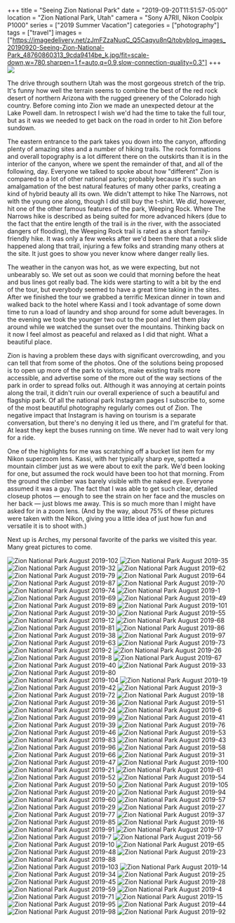 +++
title = "Seeing Zion National Park"
date = "2019-09-20T11:51:57-05:00"
location = "Zion National Park, Utah"
camera = "Sony A7RII, Nikon Coolpix P1000"
series = ["2019 Summer Vacation"]
categories = ["photography"]
tags = ["travel"]
images = ["https://imagedelivery.net/zJmFZzaNuqC_Q5Caqyu8nQ/tobyblog_images_20190920-Seeing-Zion-National-Park_48760860313_9cda9414be_k.jpg/fit=scale-down,w=780,sharpen=1,f=auto,q=0.9,slow-connection-quality=0.3"]
+++
![](https://imagedelivery.net/zJmFZzaNuqC_Q5Caqyu8nQ/tobyblog_images_20190920-Seeing-Zion-National-Park_48760860313_9cda9414be_k.jpg/fit=scale-down,w=780,sharpen=1,f=auto,q=0.9,slow-connection-quality=0.3)
<!--more-->

The drive through southern Utah was the most gorgeous stretch of the trip. It's funny how well the terrain seems to combine the best of the red rock desert of northern Arizona with the rugged greenery of the Colorado high country. Before coming into Zion we made an unexpected detour at the Lake Powell dam. In retrospect I wish we'd had the time to take the full tour, but as it was we needed to get back on the road in order to hit Zion before sundown. 

The eastern entrance to the park takes you down into the canyon, affording plenty of amazing sites and a number of hiking trails. The rock formations and overall topography is a lot different there on the outskirts than it is in the interior of the canyon, where we spent the remainder of that, and all of the following, day. Everyone we talked to spoke about how "different" Zion is compared to a lot of other national parks; probably because it's such an amalgamation of the best natural features of many other parks, creating a kind of hybrid beauty all its own. We didn't attempt to hike The Narrows, not with the young one along, though I did still buy the t-shirt. We *did*, however, hit one of the other famous features of the park, Weeping Rock. Where The Narrows hike is described as being suited for more advanced hikers (due to the fact that the entire length of the trail is *in* the river, with the associated dangers of flooding), the Weeping Rock trail is rated as a short family-friendly hike. It was only a few weeks after we'd been there that a rock slide happened along that trail, injuring a few folks and stranding many others at the site. It just goes to show you never know where danger really lies.

The weather in the canyon was hot, as we were expecting, but not unbearably so. We set out as soon we could that morning before the heat and bus lines got really bad. The kids were starting to wilt a bit by the end of the tour, but everybody seemed to have a great time taking in the sites. After we finished the tour we grabbed a terrific Mexican dinner in town and walked back to the hotel where Kassi and I took advantage of some down time to run a load of laundry and shop around for some adult beverages. In the evening we took the younger two out to the pool and let them play around while we watched the sunset over the mountains. Thinking back on it now I feel almost as peaceful and relaxed as I did that night. What a beautiful place.

Zion is having a problem these days with significant overcrowding, and you can tell that from some of the photos. One of the solutions being proposed is to open up more of the park to visitors, make existing trails more accessible, and advertise some of the more out of the way sections of the park in order to spread folks out. Although it was annoying at certain points along the trail, it didn't ruin our overall experience of such a beautiful and flagship park. Of all the national park Instagram pages I subscribe to, some of the most beautiful photography regularly comes out of Zion. The negative impact that Instagram is having on tourism is a separate conversation, but there's no denying it led us there, and I'm grateful for that. At least they kept the buses running on time. We never had to wait very long for a ride. 

One of the highlights for me was scratching off a bucket list item for my Nikon superzoom lens. Kassi, with her typically sharp eye, spotted a mountain climber just as we were about to exit the park. We'd been looking for one, but assumed the rock would have been too hot that morning. From the ground the climber was barely visible with the naked eye. Everyone assumed it was a guy. The fact that I was able to get such clear, detailed closeup photos — enough to see the strain on her face and the muscles on her back — just blows me away. This is so much more than I might have asked for in a zoom lens. (And by the way, about 75% of these pictures were taken with the Nikon, giving you a little idea of just how fun and versatile it is to shoot with.)

Next up is Arches, my personal favorite of the parks we visited this year. Many great pictures to come.

<div id="gallery">
		<img alt="Zion National Park August 2019-102" src="https://imagedelivery.net/zJmFZzaNuqC_Q5Caqyu8nQ/tobyblog_images_20190920-Seeing-Zion-National-Park_48761278371_98f42b781e_k.jpg/fit=scale-down,w=365,sharpen=1,f=auto,q=0.9,slow-connection-quality=0.3"
			data-image="https://imagedelivery.net/zJmFZzaNuqC_Q5Caqyu8nQ/tobyblog_images_20190920-Seeing-Zion-National-Park_48761278371_98f42b781e_k.jpg/fit=scale-down,w=780,sharpen=1,f=auto,q=0.9,slow-connection-quality=0.3">
		<img alt="Zion National Park August 2019-35" src="https://imagedelivery.net/zJmFZzaNuqC_Q5Caqyu8nQ/tobyblog_images_20190920-Seeing-Zion-National-Park_48760967058_d48209d2cc_k.jpg/fit=scale-down,w=365,sharpen=1,f=auto,q=0.9,slow-connection-quality=0.3"
			data-image="https://imagedelivery.net/zJmFZzaNuqC_Q5Caqyu8nQ/tobyblog_images_20190920-Seeing-Zion-National-Park_48760967058_d48209d2cc_k.jpg/fit=scale-down,w=780,sharpen=1,f=auto,q=0.9,slow-connection-quality=0.3">
		<img alt="Zion National Park August 2019-32" src="https://imagedelivery.net/zJmFZzaNuqC_Q5Caqyu8nQ/tobyblog_images_20190920-Seeing-Zion-National-Park_48761472462_8ea19e311e_k.jpg/fit=scale-down,w=365,sharpen=1,f=auto,q=0.9,slow-connection-quality=0.3"
			data-image="https://imagedelivery.net/zJmFZzaNuqC_Q5Caqyu8nQ/tobyblog_images_20190920-Seeing-Zion-National-Park_48761472462_8ea19e311e_k.jpg/fit=scale-down,w=780,sharpen=1,f=auto,q=0.9,slow-connection-quality=0.3">
		<img alt="Zion National Park August 2019-62" src="https://imagedelivery.net/zJmFZzaNuqC_Q5Caqyu8nQ/tobyblog_images_20190920-Seeing-Zion-National-Park_48761282436_f7b0a08ae0_o.jpg/fit=scale-down,w=365,sharpen=1,f=auto,q=0.9,slow-connection-quality=0.3"
			data-image="https://imagedelivery.net/zJmFZzaNuqC_Q5Caqyu8nQ/tobyblog_images_20190920-Seeing-Zion-National-Park_48761282436_f7b0a08ae0_o.jpg/fit=scale-down,w=780,sharpen=1,f=auto,q=0.9,slow-connection-quality=0.3">
		<img alt="Zion National Park August 2019-79" src="https://imagedelivery.net/zJmFZzaNuqC_Q5Caqyu8nQ/tobyblog_images_20190920-Seeing-Zion-National-Park_48761280871_3d54cc5abc_k.jpg/fit=scale-down,w=365,sharpen=1,f=auto,q=0.9,slow-connection-quality=0.3"
			data-image="https://imagedelivery.net/zJmFZzaNuqC_Q5Caqyu8nQ/tobyblog_images_20190920-Seeing-Zion-National-Park_48761280871_3d54cc5abc_k.jpg/fit=scale-down,w=780,sharpen=1,f=auto,q=0.9,slow-connection-quality=0.3">
		<img alt="Zion National Park August 2019-64" src="https://imagedelivery.net/zJmFZzaNuqC_Q5Caqyu8nQ/tobyblog_images_20190920-Seeing-Zion-National-Park_48760964558_c77bd8aa1a_k.jpg/fit=scale-down,w=365,sharpen=1,f=auto,q=0.9,slow-connection-quality=0.3"
			data-image="https://imagedelivery.net/zJmFZzaNuqC_Q5Caqyu8nQ/tobyblog_images_20190920-Seeing-Zion-National-Park_48760964558_c77bd8aa1a_k.jpg/fit=scale-down,w=780,sharpen=1,f=auto,q=0.9,slow-connection-quality=0.3">
		<img alt="Zion National Park August 2019-87" src="https://imagedelivery.net/zJmFZzaNuqC_Q5Caqyu8nQ/tobyblog_images_20190920-Seeing-Zion-National-Park_48761279646_d339c2a48c_k.jpg/fit=scale-down,w=365,sharpen=1,f=auto,q=0.9,slow-connection-quality=0.3"
			data-image="https://imagedelivery.net/zJmFZzaNuqC_Q5Caqyu8nQ/tobyblog_images_20190920-Seeing-Zion-National-Park_48761279646_d339c2a48c_k.jpg/fit=scale-down,w=780,sharpen=1,f=auto,q=0.9,slow-connection-quality=0.3">
		<img alt="Zion National Park August 2019-70" src="https://imagedelivery.net/zJmFZzaNuqC_Q5Caqyu8nQ/tobyblog_images_20190920-Seeing-Zion-National-Park_48761469047_83edf1f012_k.jpg/fit=scale-down,w=365,sharpen=1,f=auto,q=0.9,slow-connection-quality=0.3"
			data-image="https://imagedelivery.net/zJmFZzaNuqC_Q5Caqyu8nQ/tobyblog_images_20190920-Seeing-Zion-National-Park_48761469047_83edf1f012_k.jpg/fit=scale-down,w=780,sharpen=1,f=auto,q=0.9,slow-connection-quality=0.3">
		<img alt="Zion National Park August 2019-74" src="https://imagedelivery.net/zJmFZzaNuqC_Q5Caqyu8nQ/tobyblog_images_20190920-Seeing-Zion-National-Park_48761468852_566ef04af3_k.jpg/fit=scale-down,w=365,sharpen=1,f=auto,q=0.9,slow-connection-quality=0.3"
			data-image="https://imagedelivery.net/zJmFZzaNuqC_Q5Caqyu8nQ/tobyblog_images_20190920-Seeing-Zion-National-Park_48761468852_566ef04af3_k.jpg/fit=scale-down,w=780,sharpen=1,f=auto,q=0.9,slow-connection-quality=0.3">
		<img alt="Zion National Park August 2019-1" src="https://imagedelivery.net/zJmFZzaNuqC_Q5Caqyu8nQ/tobyblog_images_20190920-Seeing-Zion-National-Park_48761366727_12b370fd05_k.jpg/fit=scale-down,w=365,sharpen=1,f=auto,q=0.9,slow-connection-quality=0.3"
			data-image="https://imagedelivery.net/zJmFZzaNuqC_Q5Caqyu8nQ/tobyblog_images_20190920-Seeing-Zion-National-Park_48761366727_12b370fd05_k.jpg/fit=scale-down,w=780,sharpen=1,f=auto,q=0.9,slow-connection-quality=0.3">
		<img alt="Zion National Park August 2019-69" src="https://imagedelivery.net/zJmFZzaNuqC_Q5Caqyu8nQ/tobyblog_images_20190920-Seeing-Zion-National-Park_48761469237_11630dabbf_k.jpg/fit=scale-down,w=365,sharpen=1,f=auto,q=0.9,slow-connection-quality=0.3"
			data-image="https://imagedelivery.net/zJmFZzaNuqC_Q5Caqyu8nQ/tobyblog_images_20190920-Seeing-Zion-National-Park_48761469237_11630dabbf_k.jpg/fit=scale-down,w=780,sharpen=1,f=auto,q=0.9,slow-connection-quality=0.3">
		<img alt="Zion National Park August 2019-49" src="https://imagedelivery.net/zJmFZzaNuqC_Q5Caqyu8nQ/tobyblog_images_20190920-Seeing-Zion-National-Park_48760965893_96b454f252_k.jpg/fit=scale-down,w=365,sharpen=1,f=auto,q=0.9,slow-connection-quality=0.3"
			data-image="https://imagedelivery.net/zJmFZzaNuqC_Q5Caqyu8nQ/tobyblog_images_20190920-Seeing-Zion-National-Park_48760965893_96b454f252_k.jpg/fit=scale-down,w=780,sharpen=1,f=auto,q=0.9,slow-connection-quality=0.3">
		<img alt="Zion National Park August 2019-89" src="https://imagedelivery.net/zJmFZzaNuqC_Q5Caqyu8nQ/tobyblog_images_20190920-Seeing-Zion-National-Park_48761279481_2816983ba7_k.jpg/fit=scale-down,w=365,sharpen=1,f=auto,q=0.9,slow-connection-quality=0.3"
			data-image="https://imagedelivery.net/zJmFZzaNuqC_Q5Caqyu8nQ/tobyblog_images_20190920-Seeing-Zion-National-Park_48761279481_2816983ba7_k.jpg/fit=scale-down,w=780,sharpen=1,f=auto,q=0.9,slow-connection-quality=0.3">
		<img alt="Zion National Park August 2019-101" src="https://imagedelivery.net/zJmFZzaNuqC_Q5Caqyu8nQ/tobyblog_images_20190920-Seeing-Zion-National-Park_48760960963_344ee7c996_k.jpg/fit=scale-down,w=365,sharpen=1,f=auto,q=0.9,slow-connection-quality=0.3"
			data-image="https://imagedelivery.net/zJmFZzaNuqC_Q5Caqyu8nQ/tobyblog_images_20190920-Seeing-Zion-National-Park_48760960963_344ee7c996_k.jpg/fit=scale-down,w=780,sharpen=1,f=auto,q=0.9,slow-connection-quality=0.3">
		<img alt="Zion National Park August 2019-30" src="https://imagedelivery.net/zJmFZzaNuqC_Q5Caqyu8nQ/tobyblog_images_20190920-Seeing-Zion-National-Park_48760967298_cc6cfc1e3c_k.jpg/fit=scale-down,w=365,sharpen=1,f=auto,q=0.9,slow-connection-quality=0.3"
			data-image="https://imagedelivery.net/zJmFZzaNuqC_Q5Caqyu8nQ/tobyblog_images_20190920-Seeing-Zion-National-Park_48760967298_cc6cfc1e3c_k.jpg/fit=scale-down,w=780,sharpen=1,f=auto,q=0.9,slow-connection-quality=0.3">
		<img alt="Zion National Park August 2019-55" src="https://imagedelivery.net/zJmFZzaNuqC_Q5Caqyu8nQ/tobyblog_images_20190920-Seeing-Zion-National-Park_48760965418_98c4f4ca5c_k.jpg/fit=scale-down,w=365,sharpen=1,f=auto,q=0.9,slow-connection-quality=0.3"
			data-image="https://imagedelivery.net/zJmFZzaNuqC_Q5Caqyu8nQ/tobyblog_images_20190920-Seeing-Zion-National-Park_48760965418_98c4f4ca5c_k.jpg/fit=scale-down,w=780,sharpen=1,f=auto,q=0.9,slow-connection-quality=0.3">
		<img alt="Zion National Park August 2019-12" src="https://imagedelivery.net/zJmFZzaNuqC_Q5Caqyu8nQ/tobyblog_images_20190920-Seeing-Zion-National-Park_48761177061_a60408824b_k.jpg/fit=scale-down,w=365,sharpen=1,f=auto,q=0.9,slow-connection-quality=0.3"
			data-image="https://imagedelivery.net/zJmFZzaNuqC_Q5Caqyu8nQ/tobyblog_images_20190920-Seeing-Zion-National-Park_48761177061_a60408824b_k.jpg/fit=scale-down,w=780,sharpen=1,f=auto,q=0.9,slow-connection-quality=0.3">
		<img alt="Zion National Park August 2019-68" src="https://imagedelivery.net/zJmFZzaNuqC_Q5Caqyu8nQ/tobyblog_images_20190920-Seeing-Zion-National-Park_48760964248_4adcd84661_k.jpg/fit=scale-down,w=365,sharpen=1,f=auto,q=0.9,slow-connection-quality=0.3"
			data-image="https://imagedelivery.net/zJmFZzaNuqC_Q5Caqyu8nQ/tobyblog_images_20190920-Seeing-Zion-National-Park_48760964248_4adcd84661_k.jpg/fit=scale-down,w=780,sharpen=1,f=auto,q=0.9,slow-connection-quality=0.3">
		<img alt="Zion National Park August 2019-81" src="https://imagedelivery.net/zJmFZzaNuqC_Q5Caqyu8nQ/tobyblog_images_20190920-Seeing-Zion-National-Park_48761468277_02c87ff73d_k.jpg/fit=scale-down,w=365,sharpen=1,f=auto,q=0.9,slow-connection-quality=0.3"
			data-image="https://imagedelivery.net/zJmFZzaNuqC_Q5Caqyu8nQ/tobyblog_images_20190920-Seeing-Zion-National-Park_48761468277_02c87ff73d_k.jpg/fit=scale-down,w=780,sharpen=1,f=auto,q=0.9,slow-connection-quality=0.3">
		<img alt="Zion National Park August 2019-86" src="https://imagedelivery.net/zJmFZzaNuqC_Q5Caqyu8nQ/tobyblog_images_20190920-Seeing-Zion-National-Park_48761279891_72dd4ad679_k.jpg/fit=scale-down,w=365,sharpen=1,f=auto,q=0.9,slow-connection-quality=0.3"
			data-image="https://imagedelivery.net/zJmFZzaNuqC_Q5Caqyu8nQ/tobyblog_images_20190920-Seeing-Zion-National-Park_48761279891_72dd4ad679_k.jpg/fit=scale-down,w=780,sharpen=1,f=auto,q=0.9,slow-connection-quality=0.3">
		<img alt="Zion National Park August 2019-38" src="https://imagedelivery.net/zJmFZzaNuqC_Q5Caqyu8nQ/tobyblog_images_20190920-Seeing-Zion-National-Park_48760966798_4e94f46450_k.jpg/fit=scale-down,w=365,sharpen=1,f=auto,q=0.9,slow-connection-quality=0.3"
			data-image="https://imagedelivery.net/zJmFZzaNuqC_Q5Caqyu8nQ/tobyblog_images_20190920-Seeing-Zion-National-Park_48760966798_4e94f46450_k.jpg/fit=scale-down,w=780,sharpen=1,f=auto,q=0.9,slow-connection-quality=0.3">
		<img alt="Zion National Park August 2019-97" src="https://imagedelivery.net/zJmFZzaNuqC_Q5Caqyu8nQ/tobyblog_images_20190920-Seeing-Zion-National-Park_48761466642_9f37b0fee7_k.jpg/fit=scale-down,w=365,sharpen=1,f=auto,q=0.9,slow-connection-quality=0.3"
			data-image="https://imagedelivery.net/zJmFZzaNuqC_Q5Caqyu8nQ/tobyblog_images_20190920-Seeing-Zion-National-Park_48761466642_9f37b0fee7_k.jpg/fit=scale-down,w=780,sharpen=1,f=auto,q=0.9,slow-connection-quality=0.3">
		<img alt="Zion National Park August 2019-63" src="https://imagedelivery.net/zJmFZzaNuqC_Q5Caqyu8nQ/tobyblog_images_20190920-Seeing-Zion-National-Park_48761282366_4e60be2fb7_k.jpg/fit=scale-down,w=365,sharpen=1,f=auto,q=0.9,slow-connection-quality=0.3"
			data-image="https://imagedelivery.net/zJmFZzaNuqC_Q5Caqyu8nQ/tobyblog_images_20190920-Seeing-Zion-National-Park_48761282366_4e60be2fb7_k.jpg/fit=scale-down,w=780,sharpen=1,f=auto,q=0.9,slow-connection-quality=0.3">
		<img alt="Zion National Park August 2019-73" src="https://imagedelivery.net/zJmFZzaNuqC_Q5Caqyu8nQ/tobyblog_images_20190920-Seeing-Zion-National-Park_48760963693_8b8c3f6cc2_k.jpg/fit=scale-down,w=365,sharpen=1,f=auto,q=0.9,slow-connection-quality=0.3"
			data-image="https://imagedelivery.net/zJmFZzaNuqC_Q5Caqyu8nQ/tobyblog_images_20190920-Seeing-Zion-National-Park_48760963693_8b8c3f6cc2_k.jpg/fit=scale-down,w=780,sharpen=1,f=auto,q=0.9,slow-connection-quality=0.3">
		<img alt="Zion National Park August 2019-2" src="https://imagedelivery.net/zJmFZzaNuqC_Q5Caqyu8nQ/tobyblog_images_20190920-Seeing-Zion-National-Park_48760859533_3ea1232e5b_k.jpg/fit=scale-down,w=365,sharpen=1,f=auto,q=0.9,slow-connection-quality=0.3"
			data-image="https://imagedelivery.net/zJmFZzaNuqC_Q5Caqyu8nQ/tobyblog_images_20190920-Seeing-Zion-National-Park_48760859533_3ea1232e5b_k.jpg/fit=scale-down,w=780,sharpen=1,f=auto,q=0.9,slow-connection-quality=0.3">
		<img alt="Zion National Park August 2019-26" src="https://imagedelivery.net/zJmFZzaNuqC_Q5Caqyu8nQ/tobyblog_images_20190920-Seeing-Zion-National-Park_48761177411_4522fa7b19_k.jpg/fit=scale-down,w=365,sharpen=1,f=auto,q=0.9,slow-connection-quality=0.3"
			data-image="https://imagedelivery.net/zJmFZzaNuqC_Q5Caqyu8nQ/tobyblog_images_20190920-Seeing-Zion-National-Park_48761177411_4522fa7b19_k.jpg/fit=scale-down,w=780,sharpen=1,f=auto,q=0.9,slow-connection-quality=0.3">
		<img alt="Zion National Park August 2019-8" src="https://imagedelivery.net/zJmFZzaNuqC_Q5Caqyu8nQ/tobyblog_images_20190920-Seeing-Zion-National-Park_48760859783_c2fcffbdcf_k.jpg/fit=scale-down,w=365,sharpen=1,f=auto,q=0.9,slow-connection-quality=0.3"
			data-image="https://imagedelivery.net/zJmFZzaNuqC_Q5Caqyu8nQ/tobyblog_images_20190920-Seeing-Zion-National-Park_48760859783_c2fcffbdcf_k.jpg/fit=scale-down,w=780,sharpen=1,f=auto,q=0.9,slow-connection-quality=0.3">
		<img alt="Zion National Park August 2019-67" src="https://imagedelivery.net/zJmFZzaNuqC_Q5Caqyu8nQ/tobyblog_images_20190920-Seeing-Zion-National-Park_48761281911_3e72c11a28_k.jpg/fit=scale-down,w=365,sharpen=1,f=auto,q=0.9,slow-connection-quality=0.3"
			data-image="https://imagedelivery.net/zJmFZzaNuqC_Q5Caqyu8nQ/tobyblog_images_20190920-Seeing-Zion-National-Park_48761281911_3e72c11a28_k.jpg/fit=scale-down,w=780,sharpen=1,f=auto,q=0.9,slow-connection-quality=0.3">
		<img alt="Zion National Park August 2019-40" src="https://imagedelivery.net/zJmFZzaNuqC_Q5Caqyu8nQ/tobyblog_images_20190920-Seeing-Zion-National-Park_48760966583_ea1a1cd3b4_k.jpg/fit=scale-down,w=365,sharpen=1,f=auto,q=0.9,slow-connection-quality=0.3"
			data-image="https://imagedelivery.net/zJmFZzaNuqC_Q5Caqyu8nQ/tobyblog_images_20190920-Seeing-Zion-National-Park_48760966583_ea1a1cd3b4_k.jpg/fit=scale-down,w=780,sharpen=1,f=auto,q=0.9,slow-connection-quality=0.3">
		<img alt="Zion National Park August 2019-33" src="https://imagedelivery.net/zJmFZzaNuqC_Q5Caqyu8nQ/tobyblog_images_20190920-Seeing-Zion-National-Park_48760967158_7f447e4266_k.jpg/fit=scale-down,w=365,sharpen=1,f=auto,q=0.9,slow-connection-quality=0.3"
			data-image="https://imagedelivery.net/zJmFZzaNuqC_Q5Caqyu8nQ/tobyblog_images_20190920-Seeing-Zion-National-Park_48760967158_7f447e4266_k.jpg/fit=scale-down,w=780,sharpen=1,f=auto,q=0.9,slow-connection-quality=0.3">
		<img alt="Zion National Park August 2019-80" src="https://imagedelivery.net/zJmFZzaNuqC_Q5Caqyu8nQ/tobyblog_images_20190920-Seeing-Zion-National-Park_48761280756_c5d6bb4bed_k.jpg/fit=scale-down,w=365,sharpen=1,f=auto,q=0.9,slow-connection-quality=0.3"
			data-image="https://imagedelivery.net/zJmFZzaNuqC_Q5Caqyu8nQ/tobyblog_images_20190920-Seeing-Zion-National-Park_48761280756_c5d6bb4bed_k.jpg/fit=scale-down,w=780,sharpen=1,f=auto,q=0.9,slow-connection-quality=0.3">
		<img alt="Zion National Park August 2019-104" src="https://imagedelivery.net/zJmFZzaNuqC_Q5Caqyu8nQ/tobyblog_images_20190920-Seeing-Zion-National-Park_48761278301_7772f1ece5_k.jpg/fit=scale-down,w=365,sharpen=1,f=auto,q=0.9,slow-connection-quality=0.3"
			data-image="https://imagedelivery.net/zJmFZzaNuqC_Q5Caqyu8nQ/tobyblog_images_20190920-Seeing-Zion-National-Park_48761278301_7772f1ece5_k.jpg/fit=scale-down,w=780,sharpen=1,f=auto,q=0.9,slow-connection-quality=0.3">
		<img alt="Zion National Park August 2019-19" src="https://imagedelivery.net/zJmFZzaNuqC_Q5Caqyu8nQ/tobyblog_images_20190920-Seeing-Zion-National-Park_48761177706_0a6a66dde0_k.jpg/fit=scale-down,w=365,sharpen=1,f=auto,q=0.9,slow-connection-quality=0.3"
			data-image="https://imagedelivery.net/zJmFZzaNuqC_Q5Caqyu8nQ/tobyblog_images_20190920-Seeing-Zion-National-Park_48761177706_0a6a66dde0_k.jpg/fit=scale-down,w=780,sharpen=1,f=auto,q=0.9,slow-connection-quality=0.3">
		<img alt="Zion National Park August 2019-42" src="https://imagedelivery.net/zJmFZzaNuqC_Q5Caqyu8nQ/tobyblog_images_20190920-Seeing-Zion-National-Park_48761471477_7e8fddacbe_k.jpg/fit=scale-down,w=365,sharpen=1,f=auto,q=0.9,slow-connection-quality=0.3"
			data-image="https://imagedelivery.net/zJmFZzaNuqC_Q5Caqyu8nQ/tobyblog_images_20190920-Seeing-Zion-National-Park_48761471477_7e8fddacbe_k.jpg/fit=scale-down,w=780,sharpen=1,f=auto,q=0.9,slow-connection-quality=0.3">
		<img alt="Zion National Park August 2019-3" src="https://imagedelivery.net/zJmFZzaNuqC_Q5Caqyu8nQ/tobyblog_images_20190920-Seeing-Zion-National-Park_48761366652_421eb2160f_k.jpg/fit=scale-down,w=365,sharpen=1,f=auto,q=0.9,slow-connection-quality=0.3"
			data-image="https://imagedelivery.net/zJmFZzaNuqC_Q5Caqyu8nQ/tobyblog_images_20190920-Seeing-Zion-National-Park_48761366652_421eb2160f_k.jpg/fit=scale-down,w=780,sharpen=1,f=auto,q=0.9,slow-connection-quality=0.3">
		<img alt="Zion National Park August 2019-72" src="https://imagedelivery.net/zJmFZzaNuqC_Q5Caqyu8nQ/tobyblog_images_20190920-Seeing-Zion-National-Park_48761281391_8416254db3_k.jpg/fit=scale-down,w=365,sharpen=1,f=auto,q=0.9,slow-connection-quality=0.3"
			data-image="https://imagedelivery.net/zJmFZzaNuqC_Q5Caqyu8nQ/tobyblog_images_20190920-Seeing-Zion-National-Park_48761281391_8416254db3_k.jpg/fit=scale-down,w=780,sharpen=1,f=auto,q=0.9,slow-connection-quality=0.3">
		<img alt="Zion National Park August 2019-18" src="https://imagedelivery.net/zJmFZzaNuqC_Q5Caqyu8nQ/tobyblog_images_20190920-Seeing-Zion-National-Park_48760859043_9e54643716_k.jpg/fit=scale-down,w=365,sharpen=1,f=auto,q=0.9,slow-connection-quality=0.3"
			data-image="https://imagedelivery.net/zJmFZzaNuqC_Q5Caqyu8nQ/tobyblog_images_20190920-Seeing-Zion-National-Park_48760859043_9e54643716_k.jpg/fit=scale-down,w=780,sharpen=1,f=auto,q=0.9,slow-connection-quality=0.3">
		<img alt="Zion National Park August 2019-36" src="https://imagedelivery.net/zJmFZzaNuqC_Q5Caqyu8nQ/tobyblog_images_20190920-Seeing-Zion-National-Park_48760966998_6e46a216a3_k.jpg/fit=scale-down,w=365,sharpen=1,f=auto,q=0.9,slow-connection-quality=0.3"
			data-image="https://imagedelivery.net/zJmFZzaNuqC_Q5Caqyu8nQ/tobyblog_images_20190920-Seeing-Zion-National-Park_48760966998_6e46a216a3_k.jpg/fit=scale-down,w=780,sharpen=1,f=auto,q=0.9,slow-connection-quality=0.3">
		<img alt="Zion National Park August 2019-51" src="https://imagedelivery.net/zJmFZzaNuqC_Q5Caqyu8nQ/tobyblog_images_20190920-Seeing-Zion-National-Park_48760965738_3cc0f6a2b6_k.jpg/fit=scale-down,w=365,sharpen=1,f=auto,q=0.9,slow-connection-quality=0.3"
			data-image="https://imagedelivery.net/zJmFZzaNuqC_Q5Caqyu8nQ/tobyblog_images_20190920-Seeing-Zion-National-Park_48760965738_3cc0f6a2b6_k.jpg/fit=scale-down,w=780,sharpen=1,f=auto,q=0.9,slow-connection-quality=0.3">
		<img alt="Zion National Park August 2019-24" src="https://imagedelivery.net/zJmFZzaNuqC_Q5Caqyu8nQ/tobyblog_images_20190920-Seeing-Zion-National-Park_48761366072_f56f9e2a23_k.jpg/fit=scale-down,w=365,sharpen=1,f=auto,q=0.9,slow-connection-quality=0.3"
			data-image="https://imagedelivery.net/zJmFZzaNuqC_Q5Caqyu8nQ/tobyblog_images_20190920-Seeing-Zion-National-Park_48761366072_f56f9e2a23_k.jpg/fit=scale-down,w=780,sharpen=1,f=auto,q=0.9,slow-connection-quality=0.3">
		<img alt="Zion National Park August 2019-6" src="https://imagedelivery.net/zJmFZzaNuqC_Q5Caqyu8nQ/tobyblog_images_20190920-Seeing-Zion-National-Park_48760859473_6144c90391_k.jpg/fit=scale-down,w=365,sharpen=1,f=auto,q=0.9,slow-connection-quality=0.3"
			data-image="https://imagedelivery.net/zJmFZzaNuqC_Q5Caqyu8nQ/tobyblog_images_20190920-Seeing-Zion-National-Park_48760859473_6144c90391_k.jpg/fit=scale-down,w=780,sharpen=1,f=auto,q=0.9,slow-connection-quality=0.3">
		<img alt="Zion National Park August 2019-99" src="https://imagedelivery.net/zJmFZzaNuqC_Q5Caqyu8nQ/tobyblog_images_20190920-Seeing-Zion-National-Park_48760961163_4c28fb1201_k.jpg/fit=scale-down,w=365,sharpen=1,f=auto,q=0.9,slow-connection-quality=0.3"
			data-image="https://imagedelivery.net/zJmFZzaNuqC_Q5Caqyu8nQ/tobyblog_images_20190920-Seeing-Zion-National-Park_48760961163_4c28fb1201_k.jpg/fit=scale-down,w=780,sharpen=1,f=auto,q=0.9,slow-connection-quality=0.3">
		<img alt="Zion National Park August 2019-41" src="https://imagedelivery.net/zJmFZzaNuqC_Q5Caqyu8nQ/tobyblog_images_20190920-Seeing-Zion-National-Park_48760966523_952144cd7c_k.jpg/fit=scale-down,w=365,sharpen=1,f=auto,q=0.9,slow-connection-quality=0.3"
			data-image="https://imagedelivery.net/zJmFZzaNuqC_Q5Caqyu8nQ/tobyblog_images_20190920-Seeing-Zion-National-Park_48760966523_952144cd7c_k.jpg/fit=scale-down,w=780,sharpen=1,f=auto,q=0.9,slow-connection-quality=0.3">
		<img alt="Zion National Park August 2019-39" src="https://imagedelivery.net/zJmFZzaNuqC_Q5Caqyu8nQ/tobyblog_images_20190920-Seeing-Zion-National-Park_48761471847_2b92e658a5_k.jpg/fit=scale-down,w=365,sharpen=1,f=auto,q=0.9,slow-connection-quality=0.3"
			data-image="https://imagedelivery.net/zJmFZzaNuqC_Q5Caqyu8nQ/tobyblog_images_20190920-Seeing-Zion-National-Park_48761471847_2b92e658a5_k.jpg/fit=scale-down,w=780,sharpen=1,f=auto,q=0.9,slow-connection-quality=0.3">
		<img alt="Zion National Park August 2019-76" src="https://imagedelivery.net/zJmFZzaNuqC_Q5Caqyu8nQ/tobyblog_images_20190920-Seeing-Zion-National-Park_48760963488_8d8f752c8d_k.jpg/fit=scale-down,w=365,sharpen=1,f=auto,q=0.9,slow-connection-quality=0.3"
			data-image="https://imagedelivery.net/zJmFZzaNuqC_Q5Caqyu8nQ/tobyblog_images_20190920-Seeing-Zion-National-Park_48760963488_8d8f752c8d_k.jpg/fit=scale-down,w=780,sharpen=1,f=auto,q=0.9,slow-connection-quality=0.3">
		<img alt="Zion National Park August 2019-46" src="https://imagedelivery.net/zJmFZzaNuqC_Q5Caqyu8nQ/tobyblog_images_20190920-Seeing-Zion-National-Park_48760966098_c93e329b6d_k.jpg/fit=scale-down,w=365,sharpen=1,f=auto,q=0.9,slow-connection-quality=0.3"
			data-image="https://imagedelivery.net/zJmFZzaNuqC_Q5Caqyu8nQ/tobyblog_images_20190920-Seeing-Zion-National-Park_48760966098_c93e329b6d_k.jpg/fit=scale-down,w=780,sharpen=1,f=auto,q=0.9,slow-connection-quality=0.3">
		<img alt="Zion National Park August 2019-53" src="https://imagedelivery.net/zJmFZzaNuqC_Q5Caqyu8nQ/tobyblog_images_20190920-Seeing-Zion-National-Park_48761470517_17ccdb4eb4_k.jpg/fit=scale-down,w=365,sharpen=1,f=auto,q=0.9,slow-connection-quality=0.3"
			data-image="https://imagedelivery.net/zJmFZzaNuqC_Q5Caqyu8nQ/tobyblog_images_20190920-Seeing-Zion-National-Park_48761470517_17ccdb4eb4_k.jpg/fit=scale-down,w=780,sharpen=1,f=auto,q=0.9,slow-connection-quality=0.3">
		<img alt="Zion National Park August 2019-83" src="https://imagedelivery.net/zJmFZzaNuqC_Q5Caqyu8nQ/tobyblog_images_20190920-Seeing-Zion-National-Park_48760962828_010a7137d3_k.jpg/fit=scale-down,w=365,sharpen=1,f=auto,q=0.9,slow-connection-quality=0.3"
			data-image="https://imagedelivery.net/zJmFZzaNuqC_Q5Caqyu8nQ/tobyblog_images_20190920-Seeing-Zion-National-Park_48760962828_010a7137d3_k.jpg/fit=scale-down,w=780,sharpen=1,f=auto,q=0.9,slow-connection-quality=0.3">
		<img alt="Zion National Park August 2019-43" src="https://imagedelivery.net/zJmFZzaNuqC_Q5Caqyu8nQ/tobyblog_images_20190920-Seeing-Zion-National-Park_48761283776_6784055f95_k.jpg/fit=scale-down,w=365,sharpen=1,f=auto,q=0.9,slow-connection-quality=0.3"
			data-image="https://imagedelivery.net/zJmFZzaNuqC_Q5Caqyu8nQ/tobyblog_images_20190920-Seeing-Zion-National-Park_48761283776_6784055f95_k.jpg/fit=scale-down,w=780,sharpen=1,f=auto,q=0.9,slow-connection-quality=0.3">
		<img alt="Zion National Park August 2019-96" src="https://imagedelivery.net/zJmFZzaNuqC_Q5Caqyu8nQ/tobyblog_images_20190920-Seeing-Zion-National-Park_48761466667_f3f3e16f6a_k.jpg/fit=scale-down,w=365,sharpen=1,f=auto,q=0.9,slow-connection-quality=0.3"
			data-image="https://imagedelivery.net/zJmFZzaNuqC_Q5Caqyu8nQ/tobyblog_images_20190920-Seeing-Zion-National-Park_48761466667_f3f3e16f6a_k.jpg/fit=scale-down,w=780,sharpen=1,f=auto,q=0.9,slow-connection-quality=0.3">
		<img alt="Zion National Park August 2019-58" src="https://imagedelivery.net/zJmFZzaNuqC_Q5Caqyu8nQ/tobyblog_images_20190920-Seeing-Zion-National-Park_48761470132_dcc7f676a4_k.jpg/fit=scale-down,w=365,sharpen=1,f=auto,q=0.9,slow-connection-quality=0.3"
			data-image="https://imagedelivery.net/zJmFZzaNuqC_Q5Caqyu8nQ/tobyblog_images_20190920-Seeing-Zion-National-Park_48761470132_dcc7f676a4_k.jpg/fit=scale-down,w=780,sharpen=1,f=auto,q=0.9,slow-connection-quality=0.3">
		<img alt="Zion National Park August 2019-66" src="https://imagedelivery.net/zJmFZzaNuqC_Q5Caqyu8nQ/tobyblog_images_20190920-Seeing-Zion-National-Park_48761469522_5dd0bed95c_k.jpg/fit=scale-down,w=365,sharpen=1,f=auto,q=0.9,slow-connection-quality=0.3"
			data-image="https://imagedelivery.net/zJmFZzaNuqC_Q5Caqyu8nQ/tobyblog_images_20190920-Seeing-Zion-National-Park_48761469522_5dd0bed95c_k.jpg/fit=scale-down,w=780,sharpen=1,f=auto,q=0.9,slow-connection-quality=0.3">
		<img alt="Zion National Park August 2019-31" src="https://imagedelivery.net/zJmFZzaNuqC_Q5Caqyu8nQ/tobyblog_images_20190920-Seeing-Zion-National-Park_48761472522_f44b7b61af_k.jpg/fit=scale-down,w=365,sharpen=1,f=auto,q=0.9,slow-connection-quality=0.3"
			data-image="https://imagedelivery.net/zJmFZzaNuqC_Q5Caqyu8nQ/tobyblog_images_20190920-Seeing-Zion-National-Park_48761472522_f44b7b61af_k.jpg/fit=scale-down,w=780,sharpen=1,f=auto,q=0.9,slow-connection-quality=0.3">
		<img alt="Zion National Park August 2019-47" src="https://imagedelivery.net/zJmFZzaNuqC_Q5Caqyu8nQ/tobyblog_images_20190920-Seeing-Zion-National-Park_48761470987_c71bbd8f26_k.jpg/fit=scale-down,w=365,sharpen=1,f=auto,q=0.9,slow-connection-quality=0.3"
			data-image="https://imagedelivery.net/zJmFZzaNuqC_Q5Caqyu8nQ/tobyblog_images_20190920-Seeing-Zion-National-Park_48761470987_c71bbd8f26_k.jpg/fit=scale-down,w=780,sharpen=1,f=auto,q=0.9,slow-connection-quality=0.3">
		<img alt="Zion National Park August 2019-100" src="https://imagedelivery.net/zJmFZzaNuqC_Q5Caqyu8nQ/tobyblog_images_20190920-Seeing-Zion-National-Park_48761278536_3d5933c066_k.jpg/fit=scale-down,w=365,sharpen=1,f=auto,q=0.9,slow-connection-quality=0.3"
			data-image="https://imagedelivery.net/zJmFZzaNuqC_Q5Caqyu8nQ/tobyblog_images_20190920-Seeing-Zion-National-Park_48761278536_3d5933c066_k.jpg/fit=scale-down,w=780,sharpen=1,f=auto,q=0.9,slow-connection-quality=0.3">
		<img alt="Zion National Park August 2019-21" src="https://imagedelivery.net/zJmFZzaNuqC_Q5Caqyu8nQ/tobyblog_images_20190920-Seeing-Zion-National-Park_48760858433_507efa91fa_k.jpg/fit=scale-down,w=365,sharpen=1,f=auto,q=0.9,slow-connection-quality=0.3"
			data-image="https://imagedelivery.net/zJmFZzaNuqC_Q5Caqyu8nQ/tobyblog_images_20190920-Seeing-Zion-National-Park_48760858433_507efa91fa_k.jpg/fit=scale-down,w=780,sharpen=1,f=auto,q=0.9,slow-connection-quality=0.3">
		<img alt="Zion National Park August 2019-61" src="https://imagedelivery.net/zJmFZzaNuqC_Q5Caqyu8nQ/tobyblog_images_20190920-Seeing-Zion-National-Park_48760964943_12c890edb7_k.jpg/fit=scale-down,w=365,sharpen=1,f=auto,q=0.9,slow-connection-quality=0.3"
			data-image="https://imagedelivery.net/zJmFZzaNuqC_Q5Caqyu8nQ/tobyblog_images_20190920-Seeing-Zion-National-Park_48760964943_12c890edb7_k.jpg/fit=scale-down,w=780,sharpen=1,f=auto,q=0.9,slow-connection-quality=0.3">
		<img alt="Zion National Park August 2019-52" src="https://imagedelivery.net/zJmFZzaNuqC_Q5Caqyu8nQ/tobyblog_images_20190920-Seeing-Zion-National-Park_48761283236_ebead7368d_k.jpg/fit=scale-down,w=365,sharpen=1,f=auto,q=0.9,slow-connection-quality=0.3"
			data-image="https://imagedelivery.net/zJmFZzaNuqC_Q5Caqyu8nQ/tobyblog_images_20190920-Seeing-Zion-National-Park_48761283236_ebead7368d_k.jpg/fit=scale-down,w=780,sharpen=1,f=auto,q=0.9,slow-connection-quality=0.3">
		<img alt="Zion National Park August 2019-54" src="https://imagedelivery.net/zJmFZzaNuqC_Q5Caqyu8nQ/tobyblog_images_20190920-Seeing-Zion-National-Park_48760965503_a1ddbfbba4_k.jpg/fit=scale-down,w=365,sharpen=1,f=auto,q=0.9,slow-connection-quality=0.3"
			data-image="https://imagedelivery.net/zJmFZzaNuqC_Q5Caqyu8nQ/tobyblog_images_20190920-Seeing-Zion-National-Park_48760965503_a1ddbfbba4_k.jpg/fit=scale-down,w=780,sharpen=1,f=auto,q=0.9,slow-connection-quality=0.3">
		<img alt="Zion National Park August 2019-50" src="https://imagedelivery.net/zJmFZzaNuqC_Q5Caqyu8nQ/tobyblog_images_20190920-Seeing-Zion-National-Park_48761470752_47a36da027_k.jpg/fit=scale-down,w=365,sharpen=1,f=auto,q=0.9,slow-connection-quality=0.3"
			data-image="https://imagedelivery.net/zJmFZzaNuqC_Q5Caqyu8nQ/tobyblog_images_20190920-Seeing-Zion-National-Park_48761470752_47a36da027_k.jpg/fit=scale-down,w=780,sharpen=1,f=auto,q=0.9,slow-connection-quality=0.3">
		<img alt="Zion National Park August 2019-105" src="https://imagedelivery.net/zJmFZzaNuqC_Q5Caqyu8nQ/tobyblog_images_20190920-Seeing-Zion-National-Park_48761278246_de6d9b3b10_k.jpg/fit=scale-down,w=365,sharpen=1,f=auto,q=0.9,slow-connection-quality=0.3"
			data-image="https://imagedelivery.net/zJmFZzaNuqC_Q5Caqyu8nQ/tobyblog_images_20190920-Seeing-Zion-National-Park_48761278246_de6d9b3b10_k.jpg/fit=scale-down,w=780,sharpen=1,f=auto,q=0.9,slow-connection-quality=0.3">
		<img alt="Zion National Park August 2019-20" src="https://imagedelivery.net/zJmFZzaNuqC_Q5Caqyu8nQ/tobyblog_images_20190920-Seeing-Zion-National-Park_48760858598_d51a827426_k.jpg/fit=scale-down,w=365,sharpen=1,f=auto,q=0.9,slow-connection-quality=0.3"
			data-image="https://imagedelivery.net/zJmFZzaNuqC_Q5Caqyu8nQ/tobyblog_images_20190920-Seeing-Zion-National-Park_48760858598_d51a827426_k.jpg/fit=scale-down,w=780,sharpen=1,f=auto,q=0.9,slow-connection-quality=0.3">
		<img alt="Zion National Park August 2019-94" src="https://imagedelivery.net/zJmFZzaNuqC_Q5Caqyu8nQ/tobyblog_images_20190920-Seeing-Zion-National-Park_48761466867_365f36f700_k.jpg/fit=scale-down,w=365,sharpen=1,f=auto,q=0.9,slow-connection-quality=0.3"
			data-image="https://imagedelivery.net/zJmFZzaNuqC_Q5Caqyu8nQ/tobyblog_images_20190920-Seeing-Zion-National-Park_48761466867_365f36f700_k.jpg/fit=scale-down,w=780,sharpen=1,f=auto,q=0.9,slow-connection-quality=0.3">
		<img alt="Zion National Park August 2019-60" src="https://imagedelivery.net/zJmFZzaNuqC_Q5Caqyu8nQ/tobyblog_images_20190920-Seeing-Zion-National-Park_48760965028_2addf5ac4e_k.jpg/fit=scale-down,w=365,sharpen=1,f=auto,q=0.9,slow-connection-quality=0.3"
			data-image="https://imagedelivery.net/zJmFZzaNuqC_Q5Caqyu8nQ/tobyblog_images_20190920-Seeing-Zion-National-Park_48760965028_2addf5ac4e_k.jpg/fit=scale-down,w=780,sharpen=1,f=auto,q=0.9,slow-connection-quality=0.3">
		<img alt="Zion National Park August 2019-57" src="https://imagedelivery.net/zJmFZzaNuqC_Q5Caqyu8nQ/tobyblog_images_20190920-Seeing-Zion-National-Park_48760965263_c98c08cfb1_k.jpg/fit=scale-down,w=365,sharpen=1,f=auto,q=0.9,slow-connection-quality=0.3"
			data-image="https://imagedelivery.net/zJmFZzaNuqC_Q5Caqyu8nQ/tobyblog_images_20190920-Seeing-Zion-National-Park_48760965263_c98c08cfb1_k.jpg/fit=scale-down,w=780,sharpen=1,f=auto,q=0.9,slow-connection-quality=0.3">
		<img alt="Zion National Park August 2019-29" src="https://imagedelivery.net/zJmFZzaNuqC_Q5Caqyu8nQ/tobyblog_images_20190920-Seeing-Zion-National-Park_48761284941_70af13569e_k.jpg/fit=scale-down,w=365,sharpen=1,f=auto,q=0.9,slow-connection-quality=0.3"
			data-image="https://imagedelivery.net/zJmFZzaNuqC_Q5Caqyu8nQ/tobyblog_images_20190920-Seeing-Zion-National-Park_48761284941_70af13569e_k.jpg/fit=scale-down,w=780,sharpen=1,f=auto,q=0.9,slow-connection-quality=0.3">
		<img alt="Zion National Park August 2019-27" src="https://imagedelivery.net/zJmFZzaNuqC_Q5Caqyu8nQ/tobyblog_images_20190920-Seeing-Zion-National-Park_48761177351_3499282e1e_k.jpg/fit=scale-down,w=365,sharpen=1,f=auto,q=0.9,slow-connection-quality=0.3"
			data-image="https://imagedelivery.net/zJmFZzaNuqC_Q5Caqyu8nQ/tobyblog_images_20190920-Seeing-Zion-National-Park_48761177351_3499282e1e_k.jpg/fit=scale-down,w=780,sharpen=1,f=auto,q=0.9,slow-connection-quality=0.3">
		<img alt="Zion National Park August 2019-77" src="https://imagedelivery.net/zJmFZzaNuqC_Q5Caqyu8nQ/tobyblog_images_20190920-Seeing-Zion-National-Park_48760963423_14718c5c42_k.jpg/fit=scale-down,w=365,sharpen=1,f=auto,q=0.9,slow-connection-quality=0.3"
			data-image="https://imagedelivery.net/zJmFZzaNuqC_Q5Caqyu8nQ/tobyblog_images_20190920-Seeing-Zion-National-Park_48760963423_14718c5c42_k.jpg/fit=scale-down,w=780,sharpen=1,f=auto,q=0.9,slow-connection-quality=0.3">
		<img alt="Zion National Park August 2019-37" src="https://imagedelivery.net/zJmFZzaNuqC_Q5Caqyu8nQ/tobyblog_images_20190920-Seeing-Zion-National-Park_48761472097_764b4080fc_k.jpg/fit=scale-down,w=365,sharpen=1,f=auto,q=0.9,slow-connection-quality=0.3"
			data-image="https://imagedelivery.net/zJmFZzaNuqC_Q5Caqyu8nQ/tobyblog_images_20190920-Seeing-Zion-National-Park_48761472097_764b4080fc_k.jpg/fit=scale-down,w=780,sharpen=1,f=auto,q=0.9,slow-connection-quality=0.3">
		<img alt="Zion National Park August 2019-85" src="https://imagedelivery.net/zJmFZzaNuqC_Q5Caqyu8nQ/tobyblog_images_20190920-Seeing-Zion-National-Park_48761467817_3524263949_k.jpg/fit=scale-down,w=365,sharpen=1,f=auto,q=0.9,slow-connection-quality=0.3"
			data-image="https://imagedelivery.net/zJmFZzaNuqC_Q5Caqyu8nQ/tobyblog_images_20190920-Seeing-Zion-National-Park_48761467817_3524263949_k.jpg/fit=scale-down,w=780,sharpen=1,f=auto,q=0.9,slow-connection-quality=0.3">
		<img alt="Zion National Park August 2019-16" src="https://imagedelivery.net/zJmFZzaNuqC_Q5Caqyu8nQ/tobyblog_images_20190920-Seeing-Zion-National-Park_48760860313_9cda9414be_k.jpg/fit=scale-down,w=365,sharpen=1,f=auto,q=0.9,slow-connection-quality=0.3"
			data-image="https://imagedelivery.net/zJmFZzaNuqC_Q5Caqyu8nQ/tobyblog_images_20190920-Seeing-Zion-National-Park_48760860313_9cda9414be_k.jpg/fit=scale-down,w=780,sharpen=1,f=auto,q=0.9,slow-connection-quality=0.3">
		<img alt="Zion National Park August 2019-91" src="https://imagedelivery.net/zJmFZzaNuqC_Q5Caqyu8nQ/tobyblog_images_20190920-Seeing-Zion-National-Park_48761279401_e67822ceb9_o.jpg/fit=scale-down,w=365,sharpen=1,f=auto,q=0.9,slow-connection-quality=0.3"
			data-image="https://imagedelivery.net/zJmFZzaNuqC_Q5Caqyu8nQ/tobyblog_images_20190920-Seeing-Zion-National-Park_48761279401_e67822ceb9_o.jpg/fit=scale-down,w=780,sharpen=1,f=auto,q=0.9,slow-connection-quality=0.3">
		<img alt="Zion National Park August 2019-17" src="https://imagedelivery.net/zJmFZzaNuqC_Q5Caqyu8nQ/tobyblog_images_20190920-Seeing-Zion-National-Park_48761367327_75de77f54f_k.jpg/fit=scale-down,w=365,sharpen=1,f=auto,q=0.9,slow-connection-quality=0.3"
			data-image="https://imagedelivery.net/zJmFZzaNuqC_Q5Caqyu8nQ/tobyblog_images_20190920-Seeing-Zion-National-Park_48761367327_75de77f54f_k.jpg/fit=scale-down,w=780,sharpen=1,f=auto,q=0.9,slow-connection-quality=0.3">
		<img alt="Zion National Park August 2019-7" src="https://imagedelivery.net/zJmFZzaNuqC_Q5Caqyu8nQ/tobyblog_images_20190920-Seeing-Zion-National-Park_48760858488_4a83b03abc_k.jpg/fit=scale-down,w=365,sharpen=1,f=auto,q=0.9,slow-connection-quality=0.3"
			data-image="https://imagedelivery.net/zJmFZzaNuqC_Q5Caqyu8nQ/tobyblog_images_20190920-Seeing-Zion-National-Park_48760858488_4a83b03abc_k.jpg/fit=scale-down,w=780,sharpen=1,f=auto,q=0.9,slow-connection-quality=0.3">
		<img alt="Zion National Park August 2019-56" src="https://imagedelivery.net/zJmFZzaNuqC_Q5Caqyu8nQ/tobyblog_images_20190920-Seeing-Zion-National-Park_48761282986_d21c852839_k.jpg/fit=scale-down,w=365,sharpen=1,f=auto,q=0.9,slow-connection-quality=0.3"
			data-image="https://imagedelivery.net/zJmFZzaNuqC_Q5Caqyu8nQ/tobyblog_images_20190920-Seeing-Zion-National-Park_48761282986_d21c852839_k.jpg/fit=scale-down,w=780,sharpen=1,f=auto,q=0.9,slow-connection-quality=0.3">
		<img alt="Zion National Park August 2019-10" src="https://imagedelivery.net/zJmFZzaNuqC_Q5Caqyu8nQ/tobyblog_images_20190920-Seeing-Zion-National-Park_48761179191_6a9e769bf4_k.jpg/fit=scale-down,w=365,sharpen=1,f=auto,q=0.9,slow-connection-quality=0.3"
			data-image="https://imagedelivery.net/zJmFZzaNuqC_Q5Caqyu8nQ/tobyblog_images_20190920-Seeing-Zion-National-Park_48761179191_6a9e769bf4_k.jpg/fit=scale-down,w=780,sharpen=1,f=auto,q=0.9,slow-connection-quality=0.3">
		<img alt="Zion National Park August 2019-65" src="https://imagedelivery.net/zJmFZzaNuqC_Q5Caqyu8nQ/tobyblog_images_20190920-Seeing-Zion-National-Park_48760964463_c6f65ab4cc_k.jpg/fit=scale-down,w=365,sharpen=1,f=auto,q=0.9,slow-connection-quality=0.3"
			data-image="https://imagedelivery.net/zJmFZzaNuqC_Q5Caqyu8nQ/tobyblog_images_20190920-Seeing-Zion-National-Park_48760964463_c6f65ab4cc_k.jpg/fit=scale-down,w=780,sharpen=1,f=auto,q=0.9,slow-connection-quality=0.3">
		<img alt="Zion National Park August 2019-48" src="https://imagedelivery.net/zJmFZzaNuqC_Q5Caqyu8nQ/tobyblog_images_20190920-Seeing-Zion-National-Park_48760965958_00220f0db4_k.jpg/fit=scale-down,w=365,sharpen=1,f=auto,q=0.9,slow-connection-quality=0.3"
			data-image="https://imagedelivery.net/zJmFZzaNuqC_Q5Caqyu8nQ/tobyblog_images_20190920-Seeing-Zion-National-Park_48760965958_00220f0db4_k.jpg/fit=scale-down,w=780,sharpen=1,f=auto,q=0.9,slow-connection-quality=0.3">
		<img alt="Zion National Park August 2019-23" src="https://imagedelivery.net/zJmFZzaNuqC_Q5Caqyu8nQ/tobyblog_images_20190920-Seeing-Zion-National-Park_48761365717_d146daf382_k.jpg/fit=scale-down,w=365,sharpen=1,f=auto,q=0.9,slow-connection-quality=0.3"
			data-image="https://imagedelivery.net/zJmFZzaNuqC_Q5Caqyu8nQ/tobyblog_images_20190920-Seeing-Zion-National-Park_48761365717_d146daf382_k.jpg/fit=scale-down,w=780,sharpen=1,f=auto,q=0.9,slow-connection-quality=0.3">
		<img alt="Zion National Park August 2019-88" src="https://imagedelivery.net/zJmFZzaNuqC_Q5Caqyu8nQ/tobyblog_images_20190920-Seeing-Zion-National-Park_48760962053_de3465bde0_k.jpg/fit=scale-down,w=365,sharpen=1,f=auto,q=0.9,slow-connection-quality=0.3"
			data-image="https://imagedelivery.net/zJmFZzaNuqC_Q5Caqyu8nQ/tobyblog_images_20190920-Seeing-Zion-National-Park_48760962053_de3465bde0_k.jpg/fit=scale-down,w=780,sharpen=1,f=auto,q=0.9,slow-connection-quality=0.3">
		<img alt="Zion National Park August 2019-103" src="https://imagedelivery.net/zJmFZzaNuqC_Q5Caqyu8nQ/tobyblog_images_20190920-Seeing-Zion-National-Park_48760960843_c9d3c6edcd_k.jpg/fit=scale-down,w=365,sharpen=1,f=auto,q=0.9,slow-connection-quality=0.3"
			data-image="https://imagedelivery.net/zJmFZzaNuqC_Q5Caqyu8nQ/tobyblog_images_20190920-Seeing-Zion-National-Park_48760960843_c9d3c6edcd_k.jpg/fit=scale-down,w=780,sharpen=1,f=auto,q=0.9,slow-connection-quality=0.3">
		<img alt="Zion National Park August 2019-14" src="https://imagedelivery.net/zJmFZzaNuqC_Q5Caqyu8nQ/tobyblog_images_20190920-Seeing-Zion-National-Park_48761367072_10ab2a4a27_k.jpg/fit=scale-down,w=365,sharpen=1,f=auto,q=0.9,slow-connection-quality=0.3"
			data-image="https://imagedelivery.net/zJmFZzaNuqC_Q5Caqyu8nQ/tobyblog_images_20190920-Seeing-Zion-National-Park_48761367072_10ab2a4a27_k.jpg/fit=scale-down,w=780,sharpen=1,f=auto,q=0.9,slow-connection-quality=0.3">
		<img alt="Zion National Park August 2019-34" src="https://imagedelivery.net/zJmFZzaNuqC_Q5Caqyu8nQ/tobyblog_images_20190920-Seeing-Zion-National-Park_48761472362_80bd218b99_k.jpg/fit=scale-down,w=365,sharpen=1,f=auto,q=0.9,slow-connection-quality=0.3"
			data-image="https://imagedelivery.net/zJmFZzaNuqC_Q5Caqyu8nQ/tobyblog_images_20190920-Seeing-Zion-National-Park_48761472362_80bd218b99_k.jpg/fit=scale-down,w=780,sharpen=1,f=auto,q=0.9,slow-connection-quality=0.3">
		<img alt="Zion National Park August 2019-25" src="https://imagedelivery.net/zJmFZzaNuqC_Q5Caqyu8nQ/tobyblog_images_20190920-Seeing-Zion-National-Park_48761366247_f6af369642_k.jpg/fit=scale-down,w=365,sharpen=1,f=auto,q=0.9,slow-connection-quality=0.3"
			data-image="https://imagedelivery.net/zJmFZzaNuqC_Q5Caqyu8nQ/tobyblog_images_20190920-Seeing-Zion-National-Park_48761366247_f6af369642_k.jpg/fit=scale-down,w=780,sharpen=1,f=auto,q=0.9,slow-connection-quality=0.3">
		<img alt="Zion National Park August 2019-45" src="https://imagedelivery.net/zJmFZzaNuqC_Q5Caqyu8nQ/tobyblog_images_20190920-Seeing-Zion-National-Park_48761471157_a5925b8ede_k.jpg/fit=scale-down,w=365,sharpen=1,f=auto,q=0.9,slow-connection-quality=0.3"
			data-image="https://imagedelivery.net/zJmFZzaNuqC_Q5Caqyu8nQ/tobyblog_images_20190920-Seeing-Zion-National-Park_48761471157_a5925b8ede_k.jpg/fit=scale-down,w=780,sharpen=1,f=auto,q=0.9,slow-connection-quality=0.3">
		<img alt="Zion National Park August 2019-28" src="https://imagedelivery.net/zJmFZzaNuqC_Q5Caqyu8nQ/tobyblog_images_20190920-Seeing-Zion-National-Park_48761178491_529b7fd41c_k.jpg/fit=scale-down,w=365,sharpen=1,f=auto,q=0.9,slow-connection-quality=0.3"
			data-image="https://imagedelivery.net/zJmFZzaNuqC_Q5Caqyu8nQ/tobyblog_images_20190920-Seeing-Zion-National-Park_48761178491_529b7fd41c_k.jpg/fit=scale-down,w=780,sharpen=1,f=auto,q=0.9,slow-connection-quality=0.3">
		<img alt="Zion National Park August 2019-59" src="https://imagedelivery.net/zJmFZzaNuqC_Q5Caqyu8nQ/tobyblog_images_20190920-Seeing-Zion-National-Park_48761470022_09548e5abc_k.jpg/fit=scale-down,w=365,sharpen=1,f=auto,q=0.9,slow-connection-quality=0.3"
			data-image="https://imagedelivery.net/zJmFZzaNuqC_Q5Caqyu8nQ/tobyblog_images_20190920-Seeing-Zion-National-Park_48761470022_09548e5abc_k.jpg/fit=scale-down,w=780,sharpen=1,f=auto,q=0.9,slow-connection-quality=0.3">
		<img alt="Zion National Park August 2019-4" src="https://imagedelivery.net/zJmFZzaNuqC_Q5Caqyu8nQ/tobyblog_images_20190920-Seeing-Zion-National-Park_48760859228_c8f56f3f5b_k.jpg/fit=scale-down,w=365,sharpen=1,f=auto,q=0.9,slow-connection-quality=0.3"
			data-image="https://imagedelivery.net/zJmFZzaNuqC_Q5Caqyu8nQ/tobyblog_images_20190920-Seeing-Zion-National-Park_48760859228_c8f56f3f5b_k.jpg/fit=scale-down,w=780,sharpen=1,f=auto,q=0.9,slow-connection-quality=0.3">
		<img alt="Zion National Park August 2019-71" src="https://imagedelivery.net/zJmFZzaNuqC_Q5Caqyu8nQ/tobyblog_images_20190920-Seeing-Zion-National-Park_48760963858_942ffa4ece_k.jpg/fit=scale-down,w=365,sharpen=1,f=auto,q=0.9,slow-connection-quality=0.3"
			data-image="https://imagedelivery.net/zJmFZzaNuqC_Q5Caqyu8nQ/tobyblog_images_20190920-Seeing-Zion-National-Park_48760963858_942ffa4ece_k.jpg/fit=scale-down,w=780,sharpen=1,f=auto,q=0.9,slow-connection-quality=0.3">
		<img alt="Zion National Park August 2019-15" src="https://imagedelivery.net/zJmFZzaNuqC_Q5Caqyu8nQ/tobyblog_images_20190920-Seeing-Zion-National-Park_48761367192_e76ddfc6bd_k.jpg/fit=scale-down,w=365,sharpen=1,f=auto,q=0.9,slow-connection-quality=0.3"
			data-image="https://imagedelivery.net/zJmFZzaNuqC_Q5Caqyu8nQ/tobyblog_images_20190920-Seeing-Zion-National-Park_48761367192_e76ddfc6bd_k.jpg/fit=scale-down,w=780,sharpen=1,f=auto,q=0.9,slow-connection-quality=0.3">
		<img alt="Zion National Park August 2019-95" src="https://imagedelivery.net/zJmFZzaNuqC_Q5Caqyu8nQ/tobyblog_images_20190920-Seeing-Zion-National-Park_48761279081_cd928151a8_k.jpg/fit=scale-down,w=365,sharpen=1,f=auto,q=0.9,slow-connection-quality=0.3"
			data-image="https://imagedelivery.net/zJmFZzaNuqC_Q5Caqyu8nQ/tobyblog_images_20190920-Seeing-Zion-National-Park_48761279081_cd928151a8_k.jpg/fit=scale-down,w=780,sharpen=1,f=auto,q=0.9,slow-connection-quality=0.3">
		<img alt="Zion National Park August 2019-44" src="https://imagedelivery.net/zJmFZzaNuqC_Q5Caqyu8nQ/tobyblog_images_20190920-Seeing-Zion-National-Park_48761283671_0ee4187c6e_k.jpg/fit=scale-down,w=365,sharpen=1,f=auto,q=0.9,slow-connection-quality=0.3"
			data-image="https://imagedelivery.net/zJmFZzaNuqC_Q5Caqyu8nQ/tobyblog_images_20190920-Seeing-Zion-National-Park_48761283671_0ee4187c6e_k.jpg/fit=scale-down,w=780,sharpen=1,f=auto,q=0.9,slow-connection-quality=0.3">
		<img alt="Zion National Park August 2019-98" src="https://imagedelivery.net/zJmFZzaNuqC_Q5Caqyu8nQ/tobyblog_images_20190920-Seeing-Zion-National-Park_48760961243_fa2224cdd9_k.jpg/fit=scale-down,w=365,sharpen=1,f=auto,q=0.9,slow-connection-quality=0.3"
			data-image="https://imagedelivery.net/zJmFZzaNuqC_Q5Caqyu8nQ/tobyblog_images_20190920-Seeing-Zion-National-Park_48760961243_fa2224cdd9_k.jpg/fit=scale-down,w=780,sharpen=1,f=auto,q=0.9,slow-connection-quality=0.3">
		<img alt="Zion National Park August 2019-92" src="https://imagedelivery.net/zJmFZzaNuqC_Q5Caqyu8nQ/tobyblog_images_20190920-Seeing-Zion-National-Park_48760961848_c7edb708fb_k.jpg/fit=scale-down,w=365,sharpen=1,f=auto,q=0.9,slow-connection-quality=0.3"
			data-image="https://imagedelivery.net/zJmFZzaNuqC_Q5Caqyu8nQ/tobyblog_images_20190920-Seeing-Zion-National-Park_48760961848_c7edb708fb_k.jpg/fit=scale-down,w=780,sharpen=1,f=auto,q=0.9,slow-connection-quality=0.3">
</div>
